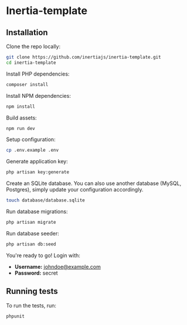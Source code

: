 # Inertia-template

## Installation

Clone the repo locally:

```sh
git clone https://github.com/inertiajs/inertia-template.git
cd inertia-template
```

Install PHP dependencies:

```sh
composer install
```

Install NPM dependencies:

```sh
npm install
```

Build assets:

```sh
npm run dev
```

Setup configuration:

```sh
cp .env.example .env
```

Generate application key:

```sh
php artisan key:generate
```

Create an SQLite database. You can also use another database (MySQL, Postgres), simply update your configuration accordingly.

```sh
touch database/database.sqlite
```

Run database migrations:

```sh
php artisan migrate
```

Run database seeder:

```sh
php artisan db:seed
```

You're ready to go! Login with:

- **Username:** johndoe@example.com
- **Password:** secret

## Running tests

To run the tests, run:

```
phpunit
```
